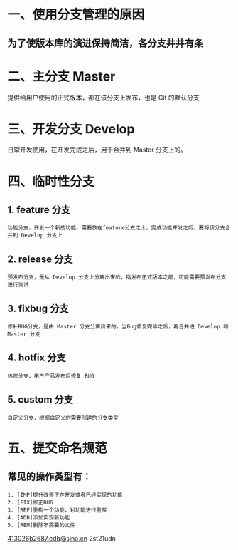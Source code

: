 # 一、使用分支管理的原因
## 为了使版本库的演进保持简洁，各分支井井有条

# 二、主分支 Master
提供给用户使用的正式版本，都在该分支上发布，也是 Git 的默认分支

# 三、开发分支 Develop
日常开发使用，在开发完成之后，用于合并到 Master 分支上的。

# 四、临时性分支
## 1. feature 分支
    功能分支，开发一个新的功能，需要放在feature分支之上，完成功能开发之后，要将该分支合并到 Develop 分支上

## 2. release 分支
    预发布分支，是从 Develop 分支上分离出来的，指发布正式版本之前，可能需要预发布分支进行测试

## 3. fixbug 分支
    修补BUG分支，是由 Master 分支分离出来的，当Bug修复完毕之后，再合并进 Develop 和 Master 分支

## 4. hotfix 分支
    热修分支，用户产品发布后修复 BUG

## 5. custom 分支
    自定义分支，根据自定义的需要创建的分支类型

# 五、提交命名规范
## 常见的操作类型有：
    1. [IMP]提升改善正在开发或者已经实现的功能
    2. [FIX]修正BUG
    3. [REF]重构一个功能，对功能进行重写
    4. [ADD]添加实现新功能
    5. [REM]删除不需要的文件

413026b2687.cdb@sina.cn  2st21udn